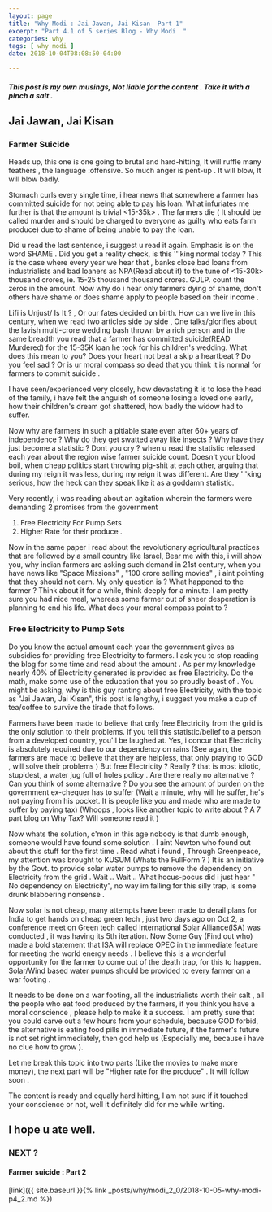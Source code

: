 ```yaml
---
layout: page
title: "Why Modi : Jai Jawan, Jai Kisan  Part 1"
excerpt: "Part 4.1 of 5 series Blog - Why Modi  "
categories: why
tags: [ why modi ]
date: 2018-10-04T08:08:50-04:00

---
```


##### This post is my own musings, Not liable for the content . Take it with a pinch a salt .



## Jai Jawan, Jai Kisan

### Farmer Suicide

Heads up, this one is one going to brutal and hard-hitting,  It will ruffle many feathers , the language :offensive. So much anger is pent-up . It will blow, It will blow badly.

Stomach curls every single time, i hear news that somewhere a farmer has committed suicide for not being able to pay his loan. What infuriates me further is that the amount is trivial <15-35k> . The farmers die ( It should be called murder and should be charged to everyone as guilty who eats farm produce) due to shame of being unable to pay the loan.

Did u read the last sentence, i suggest u read it again. Emphasis is on the word SHAME . Did you get a reality check, is this '''king normal today ? This is the case where  every year we hear that , banks close bad loans from industrialists and bad loaners as NPA(Read about it) to the tune of <15-30k> thousand crores, ie. 15-25 thousand thousand crores. GULP. count the zeros in the amount. Now why do i hear only farmers dying of shame, don't others have shame or does shame apply to people based on their income .

Lifi is Unjust/ Is It ? , Or our fates decided on birth. How can we live in this century, when we read two articles side by side , One talks/glorifies about the lavish multi-crore wedding bash thrown by a rich person and in the same breadth you read that a farmer has committed suicide(READ Murdered) for the 15-35K loan he took for his children's wedding.  What does this mean to you? Does your heart not beat a skip a heartbeat ? Do you feel sad ? Or is ur moral compass so dead that you think it is normal for farmers to commit suicide .

I have seen/experienced very closely, how devastating it is to lose the head of the family, i have felt the anguish of someone losing a loved one early, how their children's dream got shattered, how badly the widow had to suffer.

Now why are farmers in such a pitiable state even after 60+ years of independence ? Why do they get swatted away like insects ? Why have they just become a statistic ? Dont you cry ? when u read the statistic released each year about the region wise farmer suicide count.
Doesn't your blood boil, when cheap politics start throwing pig-shit at each other, arguing that during my reign it was less, during my reign it was different. Are they '''king serious, how the heck can they speak like it as a goddamn statistic.

Very recently, i was reading about an agitation wherein the farmers were demanding 2 promises from the government
1. Free Electricity For Pump Sets
2. Higher Rate for their produce .

Now in the same paper i read about the revolutionary agricultural practices that are followed by a small country like Israel, Bear me with this, i will show you, why indian farmers are asking such demand in 21st century, when you have news like "Space Missions" , "100 crore selling movies" , i aint pointing that they should not earn. My only question is ? What happened to the farmer ? Think about it for a while, think deeply for a minute. I am pretty sure you had nice meal, whereas some farmer out of sheer desperation is planning to end his life. What does your moral compass point to ?

### Free Electricity to Pump Sets
Do you know the actual amount each year the government gives as subsidies for providing free Electricity to farmers. I ask you to stop reading the blog for some time and read about the amount . As per my knowledge nearly 40% of Electricity generated is provided as free Electricity.  Do the math, make some use of the education that you so proudly boast of . You might be asking, why is this guy ranting about free Electricity, with the topic as "Jai Jawan, Jai Kisan", this post is lengthy, i suggest you make a cup of tea/coffee to survive the tirade that follows.

Farmers have been made to believe that only free Electricity from the grid is the only solution to their problems. If you tell this statistic/belief to a person from a developed country, you'll be laughed at. Yes, i concur that Electricity is absolutely required due to our dependency on rains (See again, the farmers are made to believe that they are helpless, that only praying to GOD , will solve their problems )
But free Electricity ? Really ? that is most idiotic, stupidest, a water jug full of holes policy . Are there really no alternative ? Can you think of some alternative ? Do you see the amount of burden on the government ex-chequer has to suffer (Wait a minute, why will he suffer, he's not paying from his pocket. It is people like you and made who are made to suffer by paying tax) (Whoops , looks like another topic to write about ? A 7 part blog on Why Tax? Will someone read it )

Now whats the solution, c'mon in this age nobody is that dumb enough, someone would have found some solution . I aint Newton who found out about this stuff for the first time . Read what i found , Through Greenpeace, my attention was brought to KUSUM (Whats the  FullForm ? )
It is an initiative by the Govt. to provide solar water pumps to remove the dependency on Electricity from the grid . Wait .. Wait .. What hocus-pocus did i just hear " No dependency on Electricity", no way im falling for this silly trap, is some drunk blabbering nonsense .

Now solar is not cheap, many attempts have been made to derail plans for India to get hands on cheap green tech , just two days ago on Oct 2, a conference meet on Green tech called International Solar Alliance(ISA) was conducted , it was having its 5th iteration.  Now Some Guy (Find out who) made a bold statement that ISA will replace  OPEC in the immediate feature for meeting the world energy needs .
I believe this is a wonderful opportunity for the farmer to come out of the death trap, for this to happen. Solar/Wind based water pumps should be provided to every farmer on a war footing .

It needs to be done on a war footing, all the industrialists worth their salt , all the people who eat food produced by the farmers, if you think you have a moral conscience , please help to make it a success.  I am pretty sure that you could carve out a few hours from your schedule, because GOD forbid, the alternative is eating food pills in immediate future, if the farmer's future is not set right immediately, then god help us (Especially me, because i have no clue how to grow ).

Let me break this topic into two parts (Like the movies to make more money), the next part will be "Higher rate for the produce" . It will follow soon .

The content is ready and equally hard hitting, I am not sure if it touched your conscience or not, well it definitely did for me while writing.

## I hope u ate well.

### NEXT ?
#### Farmer suicide  : Part 2
[link]({{ site.baseurl }}{% link _posts/why/modi_2_0/2018-10-05-why-modi-p4_2.md %})
